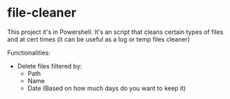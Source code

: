 # file-cleaner
This project it's in Powershell. It's an script that cleans certain types of files and at cert times (it can be useful as a log  or temp files cleaner)

Functionalities:
- Delete files filtered by:
  - Path
  - Name
  - Date (Based on how much days do you want to keep it)
